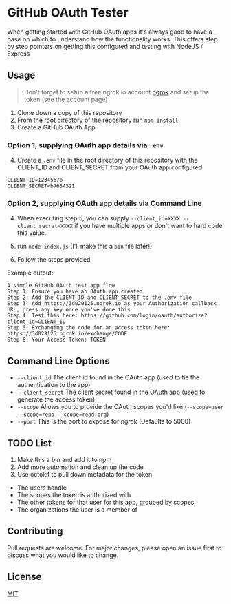 # GitHub OAuth Tester

When getting started with GitHub OAuth apps it's always good to have a base on which to understand how the functionality works. This offers step by step pointers on getting this configured and testing with NodeJS / Express

## Usage

> Don't forget to setup a free ngrok.io account [ngrok](https://ngrok.com/) and setup the token (see the account page)


1. Clone down a copy of this repository
2. From the root directory of the repository run `npm install`
3. Create a GitHub OAuth App

### Option 1, supplying OAuth app details via `.env`
4. Create a `.env` file in the root directory of this repository with the CLIENT_ID and CLIENT_SECRET from your OAuth app configured:

```
CLIENT_ID=1234567b
CLIENT_SECRET=b7654321
```

### Option 2, supplying OAuth app details via Command Line

4. When executing step 5, you can supply `--client_id=XXXX --client_secret=XXXX` if you have multiple apps or don't want to hard code this value.

5. run `node index.js` (I'll make this a `bin` file later!)
6. Follow the steps provided

Example output:

```
A simple GitHub OAuth test app flow
Step 1: Ensure you have an OAuth app created
Step 2: Add the CLIENT_ID and CLIENT_SECRET to the .env file
Step 3: Add https://3d029125.ngrok.io as your Authorization callback URL, press any key once you've done this
Step 4: Test this here: https://github.com/login/oauth/authorize?client_id=CLIENT_ID
Step 5: Exchanging the code for an access token here: https://3d029125.ngrok.io/exchange/CODE
Step 6: Your Access Token: TOKEN
```

## Command Line Options

- `--client_id` The client id found in the OAuth app (used to tie the authentication to the app)
- `--client_secret` The client secret found in the OAuth app (used to generate the access token)
- `--scope` Allows you to provide the OAuth scopes you'd like (`--scope=user --scope=repo --scope=read:org`)
- `--port` This is the port to expose for ngrok (Defaults to 5000)

## TODO List

1. Make this a bin and add it to npm
2. Add more automation and clean up the code
3. Use octokit to pull down  metadata for the token:
  - The users handle  
  - The scopes the token is authorized with
  - The other tokens for that user for this app, grouped by scopes
  - The organizations the user is a member of

## Contributing
Pull requests are welcome. For major changes, please open an issue first to discuss what you would like to change.

## License
[MIT](https://choosealicense.com/licenses/mit/)
